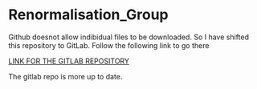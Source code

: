 # Renormalisation_Group

Github doesnot allow indibidual files to be downloaded. So I have shifted this repository to GitLab. Follow the following link to go there

[LINK FOR THE GITLAB REPOSITORY](https://gitlab.com/biplab37/Renormalisation_Group)

The gitlab repo is more up to date.
